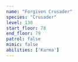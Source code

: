 ```yaml
---
name: "Forgiven Crusader"
species: "Crusader"
level: 130
start_floor: 78
end_floor: 79
patrol: false
mimic: false
abilities: ['Karma']
---
```

